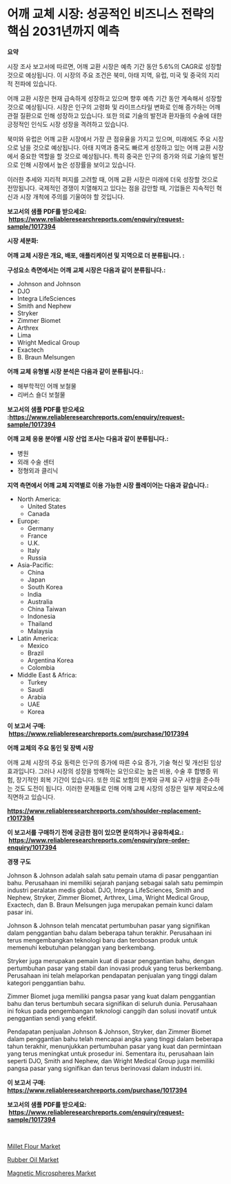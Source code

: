 <p><h1>어깨 교체 시장: 성공적인 비즈니스 전략의 핵심 2031년까지 예측</h1></p><p><strong>요약</strong></p>
<p><p>시장 조사 보고서에 따르면, 어깨 교환 시장은 예측 기간 동안 5.6%의 CAGR로 성장할 것으로 예상됩니다. 이 시장의 주요 조건은 북미, 아태 지역, 유럽, 미국 및 중국의 지리적 전파에 있습니다.</p><p>어깨 교환 시장은 현재 급속하게 성장하고 있으며 향후 예측 기간 동안 계속해서 성장할 것으로 예상됩니다. 시장은 인구의 고령화 및 라이프스타일 변화로 인해 증가하는 어깨 관절 질환으로 인해 성장하고 있습니다. 또한 의료 기술의 발전과 환자들의 수술에 대한 긍정적인 인식도 시장 성장을 격려하고 있습니다.</p><p>북미와 유럽은 어깨 교환 시장에서 가장 큰 점유율을 가지고 있으며, 미래에도 주요 시장으로 남을 것으로 예상됩니다. 아태 지역과 중국도 빠르게 성장하고 있는 어깨 교환 시장에서 중요한 역할을 할 것으로 예상됩니다. 특히 중국은 인구의 증가와 의료 기술의 발전으로 인해 시장에서 높은 성장률을 보이고 있습니다.</p><p>이러한 추세와 지리적 퍼지를 고려할 때, 어깨 교환 시장은 미래에 더욱 성장할 것으로 전망됩니다. 국제적인 경쟁이 치열해지고 있다는 점을 감안할 때, 기업들은 지속적인 혁신과 시장 개척에 주의를 기울여야 할 것입니다.</p></p>
<p><strong>보고서의 샘플 PDF를 받으세요: &nbsp;<a href="https://www.reliableresearchreports.com/enquiry/request-sample/1017394">https://www.reliableresearchreports.com/enquiry/request-sample/1017394</a></strong></p>
<p><strong>시장 세분화:</strong></p>
<p><strong> 어깨 교체 시장은 개요, 배포, 애플리케이션 및 지역으로 더 분류됩니다. :</strong></p>
<p><strong>구성요소 측면에서는 어깨 교체 시장은 다음과 같이 분류됩니다.:</strong></p>
<p><ul><li>Johnson and Johnson</li><li>DJO</li><li>Integra LifeSciences</li><li>Smith and Nephew</li><li>Stryker</li><li>Zimmer Biomet</li><li>Arthrex</li><li>Lima</li><li>Wright Medical Group</li><li>Exactech</li><li>B. Braun Melsungen</li></ul></p>
<p><strong> 어깨 교체 유형별 시장 분석은 다음과 같이 분류됩니다.:</strong></p>
<p><ul><li>해부학적인 어깨 보철물</li><li>리버스 숄더 보철물</li></ul></p>
<p><strong>보고서의 샘플 PDF를 받으세요 :<a href="https://www.reliableresearchreports.com/enquiry/request-sample/1017394">https://www.reliableresearchreports.com/enquiry/request-sample/1017394</a></strong></p>
<p><strong> 어깨 교체 응용 분야별 시장 산업 조사는 다음과 같이 분류됩니다.:</strong></p>
<p><ul><li>병원</li><li>외래 수술 센터</li><li>정형외과 클리닉</li></ul></p>
<p><strong>지역 측면에서 어깨 교체 지역별로 이용 가능한 시장 플레이어는 다음과 같습니다.:</strong></p>
<p><ul>
    <li>
        North America:
        <ul>
            <li>United States</li>
            <li>Canada</li>
        </ul>
    </li>
    <li>
        Europe:
        <ul>
            <li>Germany</li>
            <li>France</li>
            <li>U.K.</li>
            <li>Italy</li>
            <li>Russia</li>
        </ul>
    </li>
    <li>
        Asia-Pacific:
        <ul>
            <li>China</li>
            <li>Japan</li>
            <li>South Korea</li>
            <li>India</li>
            <li>Australia</li>
            <li>China Taiwan</li>
            <li>Indonesia</li>
            <li>Thailand</li>
            <li>Malaysia</li>
        </ul>
    </li>
    <li>
        Latin America:
        <ul>
            <li>Mexico</li>
            <li>Brazil</li>
            <li>Argentina Korea</li>
            <li>Colombia</li>
        </ul>
    </li>
    <li>
        Middle East & Africa:
        <ul>
            <li>Turkey</li>
            <li>Saudi</li>
            <li>Arabia</li>
            <li>UAE</li>
            <li>Korea</li>
        </ul>
    </li>
    </ul></p>
<p><strong>이 보고서 구매: &nbsp;<a href="https://www.reliableresearchreports.com/purchase/1017394">https://www.reliableresearchreports.com/purchase/1017394</a></strong></p>
<p><strong>어깨 교체의 주요 동인 및 장벽 시장</strong></p>
<p><p>어깨 교체 시장의 주요 동력은 인구의 증가에 따른 수요 증가, 기술 혁신 및 개선된 임상 효과입니다. 그러나 시장의 성장을 방해하는 요인으로는 높은 비용, 수술 후 합병증 위험, 장기적인 회복 기간이 있습니다. 또한 의료 보험의 한계와 규제 요구 사항을 준수하는 것도 도전이 됩니다. 이러한 문제들로 인해 어깨 교체 시장의 성장은 일부 제약요소에 직면하고 있습니다.</p></p>
<p><strong><a href="https://www.reliableresearchreports.com/shoulder-replacement-r1017394">https://www.reliableresearchreports.com/shoulder-replacement-r1017394</a></strong></p>
<p><strong>이 보고서를 구매하기 전에 궁금한 점이 있으면 문의하거나 공유하세요.: &nbsp;<a href="https://www.reliableresearchreports.com/enquiry/pre-order-enquiry/1017394">https://www.reliableresearchreports.com/enquiry/pre-order-enquiry/1017394</a></strong></p>
<p><strong>경쟁 구도</strong></p>
<p><p>Johnson & Johnson adalah salah satu pemain utama di pasar penggantian bahu. Perusahaan ini memiliki sejarah panjang sebagai salah satu pemimpin industri peralatan medis global. DJO, Integra LifeSciences, Smith and Nephew, Stryker, Zimmer Biomet, Arthrex, Lima, Wright Medical Group, Exactech, dan B. Braun Melsungen juga merupakan pemain kunci dalam pasar ini.</p><p>Johnson & Johnson telah mencatat pertumbuhan pasar yang signifikan dalam penggantian bahu dalam beberapa tahun terakhir. Perusahaan ini terus mengembangkan teknologi baru dan terobosan produk untuk memenuhi kebutuhan pelanggan yang berkembang.</p><p>Stryker juga merupakan pemain kuat di pasar penggantian bahu, dengan pertumbuhan pasar yang stabil dan inovasi produk yang terus berkembang. Perusahaan ini telah melaporkan pendapatan penjualan yang tinggi dalam kategori penggantian bahu.</p><p>Zimmer Biomet juga memiliki pangsa pasar yang kuat dalam penggantian bahu dan terus bertumbuh secara signifikan di seluruh dunia. Perusahaan ini fokus pada pengembangan teknologi canggih dan solusi inovatif untuk penggantian sendi yang efektif.</p><p>Pendapatan penjualan Johnson & Johnson, Stryker, dan Zimmer Biomet dalam penggantian bahu telah mencapai angka yang tinggi dalam beberapa tahun terakhir, menunjukkan pertumbuhan pasar yang kuat dan permintaan yang terus meningkat untuk prosedur ini. Sementara itu, perusahaan lain seperti DJO, Smith and Nephew, dan Wright Medical Group juga memiliki pangsa pasar yang signifikan dan terus berinovasi dalam industri ini.</p></p>
<p><strong>이 보고서 구매: &nbsp; <a href="https://www.reliableresearchreports.com/purchase/1017394">https://www.reliableresearchreports.com/purchase/1017394</a></strong></p>
<p><strong>보고서의 샘플 PDF를 받으세요: &nbsp;<a href="https://www.reliableresearchreports.com/enquiry/request-sample/1017394">https://www.reliableresearchreports.com/enquiry/request-sample/1017394</a></strong><strong></strong></p>
<p>&nbsp;</p>
<p><p><a href="https://github.com/ChiragRP21/Market-Research-Report-List-4/blob/main/millet-flour-market.md">Millet Flour Market</a></p><p><a href="https://sore-arch-6db.notion.site/Rubber-Oil-Market-Size-Furnishes-Valuable-Information-Encompassing-Market-Share-Market-Trends-and--aecf745e8cef4888aa2c442a2fa28f82">Rubber Oil Market</a></p><p><a href="https://funky-papaya-cf4.notion.site/Decoding-the-Magnetic-Microspheres-Market-A-Deep-Dive-into-the-Latest-Market-Trends-Market-Segment-077d764fba30471ba4aa6ed5b1f3e4fc">Magnetic Microspheres Market</a></p></p>